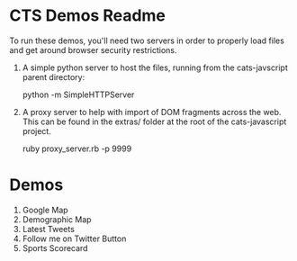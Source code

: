 CTS Demos Readme
================

To run these demos, you'll need two servers in order to properly load files and
get around browser security restrictions.


   1. A simple python server to host the files, running from the cats-javscript
      parent directory:

        python -m SimpleHTTPServer

   2. A proxy server to help with import of DOM fragments across the web. This
      can be found in the extras/ folder at the root of the cats-javascript
      project.

        ruby proxy_server.rb -p 9999

Demos
=====

   1. Google Map
   2. Demographic Map
   3. Latest Tweets
   4. Follow me on Twitter Button
   5. Sports Scorecard
